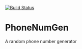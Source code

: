 [![Build Status](https://travis-ci.org/johnmutuma5/phone-num-gen.svg?branch=develop)](https://travis-ci.org/johnmutuma5/phone-num-gen)

# PhoneNumGen
A random phone number generator
